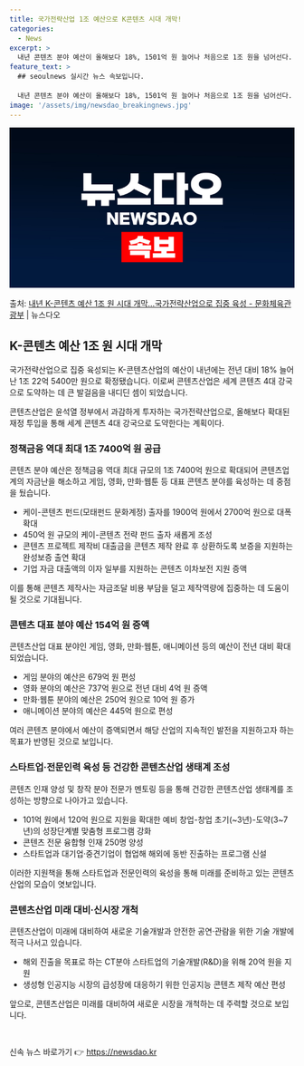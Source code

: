 ```yaml
---
title: 국가전략산업 1조 예산으로 K콘텐츠 시대 개막!
categories:
  - News
excerpt: >
  내년 콘텐츠 분야 예산이 올해보다 18%, 1501억 원 늘어나 처음으로 1조 원을 넘어선다. 콘텐츠산업은 …
feature_text: >
  ## seoulnews 실시간 뉴스 속보입니다.

  내년 콘텐츠 분야 예산이 올해보다 18%, 1501억 원 늘어나 처음으로 1조 원을 넘어선다. 콘텐츠산업은 …
image: '/assets/img/newsdao_breakingnews.jpg'
---
```


![뉴스다오 속보](/assets/img/newsdao_breakingnews.jpg)

<p>출처: <a href="https://newsdao.kr/2884" rel="dofollow">내년 K-콘텐츠 예산 1조 원 시대 개막…국가전략산업으로 집중 육성 - 문화체육관광부</a> | 뉴스다오</p>

<h2 data-ke-size="size26">K-콘텐츠 예산 1조 원 시대 개막</h2>
국가전략산업으로 집중 육성되는 K-콘텐츠산업의 예산이 내년에는 전년 대비 18% 늘어난 1조 22억 5400만 원으로 확정됐습니다. 이로써 콘텐츠산업은 세계 콘텐츠 4대 강국으로 도약하는 데 큰 발걸음을 내디딘 셈이 되었습니다.

<p data-ke-size="size16">콘텐츠산업은 윤석열 정부에서 과감하게 투자하는 국가전략산업으로, 올해보다 확대된 재정 투입을 통해 세계 콘텐츠 4대 강국으로 도약한다는 계획이다.</p>

<h3>정책금융 역대 최대 1조 7400억 원 공급</h3>
콘텐츠 분야 예산은 정책금융 역대 최대 규모의 1조 7400억 원으로 확대되어 콘텐츠업계의 자금난을 해소하고 게임, 영화, 만화·웹툰 등 대표 콘텐츠 분야를 육성하는 데 중점을 뒀습니다.

<ul>
  <li>케이-콘텐츠 펀드(모태펀드 문화계정) 출자를 1900억 원에서 2700억 원으로 대폭 확대</li>
  <li>450억 원 규모의 케이-콘텐츠 전략 펀드 출자 새롭게 조성</li>
  <li>콘텐츠 프로젝트 제작비 대출금을 콘텐츠 제작 완료 후 상환하도록 보증을 지원하는 완성보증 출연 확대</li>
  <li>기업 자금 대출액의 이자 일부를 지원하는 콘텐츠 이차보전 지원 증액</li>
</ul>

<p data-ke-size="size16">이를 통해 콘텐츠 제작사는 자금조달 비용 부담을 덜고 제작역량에 집중하는 데 도움이 될 것으로 기대됩니다.</p>

<h3>콘텐츠 대표 분야 예산 154억 원 증액</h3>
콘텐츠산업 대표 분야인 게임, 영화, 만화·웹툰, 애니메이션 등의 예산이 전년 대비 확대되었습니다.

<ul>
  <li>게임 분야의 예산은 679억 원 편성</li>
  <li>영화 분야의 예산은 737억 원으로 전년 대비 4억 원 증액</li>
  <li>만화·웹툰 분야의 예산은 250억 원으로 10억 원 증가</li>
  <li>애니메이션 분야의 예산은 445억 원으로 편성</li>
</ul>

<p data-ke-size="size16">여러 콘텐츠 분야에서 예산이 증액되면서 해당 산업의 지속적인 발전을 지원하고자 하는 목표가 반영된 것으로 보입니다.</p>

<h3>스타트업·전문인력 육성 등 건강한 콘텐츠산업 생태계 조성</h3>
콘텐츠 인재 양성 및 창작 분야 전문가 멘토링 등을 통해 건강한 콘텐츠산업 생태계를 조성하는 방향으로 나아가고 있습니다.

<ul>
  <li>101억 원에서 120억 원으로 지원을 확대한 예비 창업-창업 초기(~3년)-도약(3~7년)의 성장단계별 맞춤형 프로그램 강화</li>
  <li>콘텐츠 전문 융합형 인재 250명 양성</li>
  <li>스타트업과 대기업·중견기업이 협업해 해외에 동반 진출하는 프로그램 신설</li>
</ul>

<p data-ke-size="size16">이러한 지원책을 통해 스타트업과 전문인력의 육성을 통해 미래를 준비하고 있는 콘텐츠산업의 모습이 엿보입니다.</p>

<h3>콘텐츠산업 미래 대비·신시장 개척</h3>
콘텐츠산업이 미래에 대비하여 새로운 기술개발과 안전한 공연·관람을 위한 기술 개발에 적극 나서고 있습니다.

<ul>
  <li>해외 진출을 목표로 하는 CT분야 스타트업의 기술개발(R&D)을 위해 20억 원을 지원</li>
  <li>생성형 인공지능 시장의 급성장에 대응하기 위한 인공지능 콘텐츠 제작 예산 편성</li>
</ul>

<p data-ke-size="size16">앞으로, 콘텐츠산업은 미래를 대비하여 새로운 시장을 개척하는 데 주력할 것으로 보입니다.</p>
<p data-ke-size="size16">&nbsp;</p> 

신속 뉴스 바로가기 👉 <a href="https://newsdao.kr" rel="dofollow">https://newsdao.kr</a>


